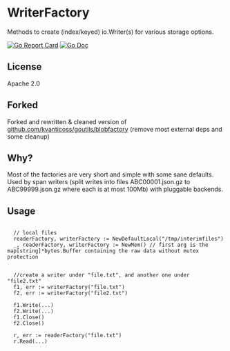 # WriterFactory
Methods to create (index/keyed) io.Writer(s) for various storage options.


[![Go Report Card](https://goreportcard.com/badge/github.com/zatte/blobfactory?style=flat-square)](https://goreportcard.com/report/github.com/zatte/blobfactory)
[![Go Doc](https://img.shields.io/badge/godoc-reference-blue.svg?style=flat-square)](https://pkg.go.dev/github.com/zatte/blobfactory)

## License
Apache 2.0

## Forked
Forked and rewritten & cleaned version of [github.com/kvanticoss/goutils/blobfactory](https://github.com/kvanticoss/goutils/tree/master/blobfactory)
(remove most external deps and some cleanup)

## Why?
Most of the factories are very short and simple with some sane defaults. Used by span writers (split writes into files ABC00001.json.gz to ABC99999.json.gz where each is at most 100Mb) with pluggable backends.

## Usage
```golang

  // local files
  readerFactory, writerFactory := NewDefaultLocal("/tmp/interimfiles")
  _, readerFactory, writerFactory := NewMem() // first arg is the map[string]*bytes.Buffer containing the raw data without mutex protection


  //create a writer under "file.txt", and another one under "file2.txt"
  f1, err := writerFactory("file.txt")
  f2, err := writerFactory("file2.txt")

  f1.Write(...)
  f2.Write(...)
  f1.Close()
  f2.Close()

  r, err := readerFactory("file.txt")
  r.Read(...)
```
